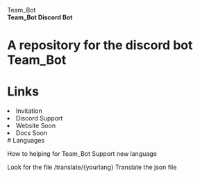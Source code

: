 Team_Bot<br>
<b>Team_Bot Discord Bot</b>

# A repository for the discord bot Team_Bot

# <b>Links</b>

<li>Invitation</li>
<li>Discord Support</li>
<li>Website Soon</li>
<li>Docs Soon</li>
# Languages

How to helping for Team_Bot Support new language

Look for the file /translate/{yourlang}
Translate the json file
